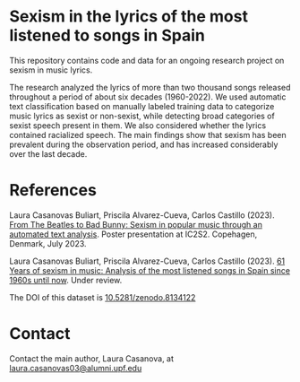 # Sexism in the lyrics of the most listened to songs in Spain

This repository contains code and data for an ongoing research project on sexism in music lyrics.

The research analyzed the lyrics of more than two thousand songs released throughout a period of about six decades (1960-2022). We used automatic text classification based on manually labeled training data to categorize music lyrics as sexist or non-sexist, while detecting broad categories of sexist speech present in them. We also considered whether the lyrics contained racialized speech. The main findings show that sexism has been prevalent during the observation period, and has increased considerably over the last decade.

# References

Laura Casanovas Buliart, Priscila Alvarez-Cueva, Carlos Castillo (2023). [From The Beatles to Bad Bunny: Sexism in popular music through an automated text analysis](Beatles_to_Bad_Bunny_IC2S2_abstract.pdf). Poster presentation at IC2S2. Copehagen, Denmark, July 2023.
 
Laura Casanovas Buliart, Priscila Alvarez-Cueva, Carlos Castillo (2023). [61 Years of sexism in music: Analysis of the most listened songs in Spain since 1960s until now](Sexism_in_music_lyrics_Journal_version_Casanovas_Alvarez_Cueva_Castillo.pdf). Under review.

The DOI of this dataset is [10.5281/zenodo.8134122](https://zenodo.org/record/8134122)

# Contact

Contact the main author, Laura Casanova, at laura.casanovas03@alumni.upf.edu


